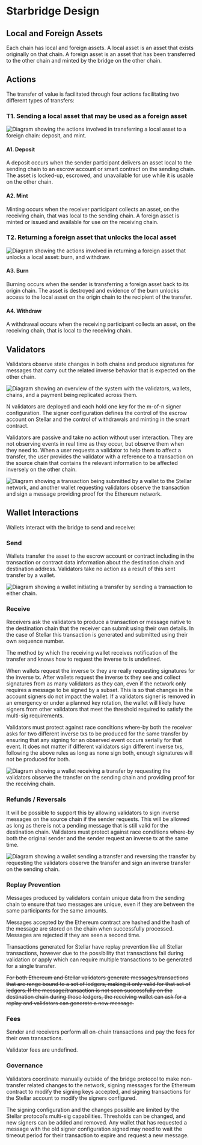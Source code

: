 # Starbridge Design

## Local and Foreign Assets
Each chain has local and foreign assets. A local asset is an asset that exists originally on that chain. A foreign asset is an asset that has been transferred to the other chain and minted by the bridge on the other chain.

## Actions
The transfer of value is facilitated through four actions facilitating two different types of transfers:

### T1. Sending a local asset that may be used as a foreign asset
![Diagram showing the actions involved in transferring a local asset to a foreign chain: deposit, and mint.](diagrams/action-deposit-mint.png)

#### A1. Deposit
A deposit occurs when the sender participant delivers an asset local to the sending chain to an escrow account or smart contract on the sending chain. The asset is locked-up, escrowed, and unavailable for use while it is usable on the other chain.

#### A2. Mint
Minting occurs when the receiver participant collects an asset, on the receiving chain, that was local to the sending chain. A foreign asset is minted or issued and available for use on the receiving chain.

### T2. Returning a foreign asset that unlocks the local asset
![Diagram showing the actions involved in returning a foreign asset that unlocks a local asset: burn, and withdraw.](diagrams/action-burn-withdraw.png)

#### A3. Burn

Burning occurs when the sender is transferring a foreign asset back to its origin chain. The asset is destroyed and evidence of the burn unlocks access to the local asset on the origin chain to the recipient of the transfer.

#### A4. Withdraw
A withdrawal occurs when the receiving participant collects an asset, on the receiving chain, that is local to the receiving chain.

## Validators
Validators observe state changes in both chains and produce signatures for messages that carry out the related inverse behavior that is expected on the other chain.

![Diagram showing an overview of the system with the validators, wallets, chains, and a payment being replicated across them.](diagrams/validator-overview.png)

N validators are deployed and each hold one key for the m-of-n signer configuration. The signer configuration defines the control of the escrow account on Stellar and the control of withdrawals and minting in the smart contract.

Validators are passive and take no action without user interaction. They are not observing events in real time as they occur, but observe them when they need to. When a user requests a validator to help them to affect a transfer, the user provides the validator with a reference to a transaction on the source chain that contains the relevant information to be affected inversely on the other chain.

![Diagram showing a transaction being submitted by a wallet to the Stellar network, and another wallet requesting validators observe the transaction and sign a message providing proof for the Ethereum network.](diagrams/validator-interactions.png)

## Wallet Interactions
Wallets interact with the bridge to send and receive:

### Send
Wallets transfer the asset to the escrow account or contract including in the transaction or contract data information about the destination chain and destination address. Validators take no action as a result of this sent transfer by a wallet.

![Diagram showing a wallet initiating a transfer by sending a transaction to either chain.](diagrams/validator-send.png)

### Receive
Receivers ask the validators to produce a transaction or message native to the destination chain that the receiver can submit using their own details. In the case of Stellar this transaction is generated and submitted using their own sequence number.

The method by which the receiving wallet receives notification of the transfer and knows how to request the inverse tx is undefined.

When wallets request the inverse tx they are really requesting signatures for the inverse tx. After wallets request the inverse tx they see and collect signatures from as many validators as they can, even if the network only requires a message to be signed by a subset. This is so that changes in the account signers do not impact the wallet. If a validators signer is removed in an emergency or under a planned key rotation, the wallet will likely have signers from other validators that meet the threshold required to satisfy the multi-sig requirements.

Validators must protect against race conditions where-by both the receiver asks for two different inverse txs to be produced for the same transfer by ensuring that any signing for an observed event occurs serially for that event. It does not matter if different validators sign different inverse txs, following the above rules as long as none sign both, enough signatures will not be produced for both.

![Diagram showing a wallet receiving a transfer by requesting the validators observe the transfer on the sending chain and providing proof for the receiving chain.](diagrams/validator-receive.png)

### Refunds / Reversals
It will be possible to support this by allowing validators to sign inverse messages on the source chain if the sender requests. This will be allowed as long as there is not a pending message that is still valid for the destination chain. Validators must protect against race conditions where-by both the original sender and the sender request an inverse tx at the same time.

![Diagram showing a wallet sending a transfer and reversing the transfer by requesting the validators observe the transfer and sign an inverse transfer on the sending chain.](diagrams/validator-reverse.png)

### Replay Prevention
Messages produced by validators contain unique data from the sending chain to ensure that two messages are unique, even if they are between the same participants for the same amounts.

Messages accepted by the Ethereum contract are hashed and the hash of the message are stored on the chain when successfully processed. Messages are rejected if they are seen a second time.

Transactions generated for Stellar have replay prevention like all Stellar transactions, however due to the possibility that transactions fail during validation or apply which can require multiple transactions to be generated for a single transfer.

<!-- outdated -->
~~For both Ethereum and Stellar validators generate messages/transactions that are range bound to a set of ledgers, making it only valid for that set of ledgers. If the message/transaction is not seen successfully on the destination chain during those ledgers, the receiving wallet can ask for a replay and validators can generate a new message.~~

### Fees
Sender and receivers perform all on-chain transactions and pay the fees for their own transactions.

Validator fees are undefined.

### Governance
Validators coordinate manually outside of the bridge protocol to make non-transfer related changes to the network, signing messages for the Ethereum contract to modify the signing keys accepted, and signing transactions for the Stellar account to modify the signers configured.

The signing configuration and the changes possible are limited by the Stellar protocol’s multi-sig capabilities. Thresholds can be changed, and new signers can be added and removed. Any wallet that has requested a message with the old signer configuration signed may need to wait the timeout period for their transaction to expire and request a new message.
